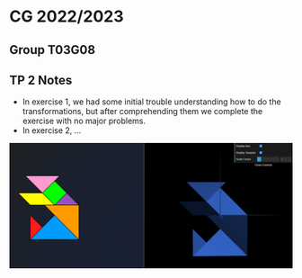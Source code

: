 # CG 2022/2023

## Group T03G08

## TP 2 Notes

- In exercise 1, we had some initial trouble understanding how to do the transformations, but after comprehending them we complete the exercise with no major problems.
- In exercise 2, ...

![Screenshot 1](screenshots/cg-t03g08-tp2-1.png)

